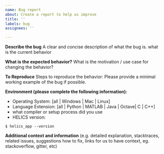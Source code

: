 ```yaml
---
name: Bug report
about: Create a report to help us improve
title: ''
labels: bug
assignees: ''

---
```


**Describe the bug**
A clear and concise description of what the bug is.
what is the current behavior

**What is the expected behavior?**
 What is the motivation / use case for changing the behavior?

**To Reproduce**
Steps to reproduce the behavior:
Please provide a minimal working example of the bug if possible.

**Environment (please complete the following information):**
 - Operating System: [all | Windows | Mac | Linux]
 - Language Extension: [all | Python | MATLAB | Java | Octave| C | C++]
 - what compiler or setup process did you use
 - HELICS version: <!-- 1.3.0 (07-31-18) -->
```
$ helics_app --version
```

**Additional context and information**
(e.g. detailed explanation, stacktraces, related issues, suggestions how to fix, links for us to have context, eg. stackoverflow, gitter, etc)
